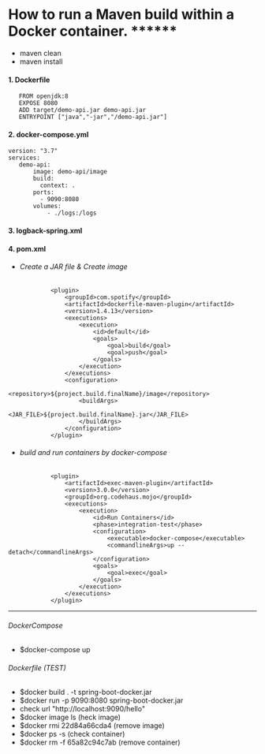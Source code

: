 #  How to run a Maven build within a Docker container. ******
   - maven clean
   - maven install  
 #### 1. Dockerfile
 ```` 
    FROM openjdk:8
    EXPOSE 8080
    ADD target/demo-api.jar demo-api.jar 
    ENTRYPOINT ["java","-jar","/demo-api.jar"]
```` 
 #### 2. docker-compose.yml
 ```` 
 version: "3.7"
 services:
    demo-api:
        image: demo-api/image
        build:
          context: .
        ports:
          - 9090:8080
        volumes:
            - ./logs:/logs
 ```` 
 #### 3. logback-spring.xml
 #### 4. pom.xml
   - ###### Create a JAR file & Create image
````  
			<plugin>
				<groupId>com.spotify</groupId>
				<artifactId>dockerfile-maven-plugin</artifactId>
				<version>1.4.13</version>
				<executions>
					<execution>
						<id>default</id>
						<goals>
							<goal>build</goal>
							<goal>push</goal>
						</goals>
					</execution>
				</executions>
				<configuration>
					<repository>${project.build.finalName}/image</repository>
					<buildArgs>
						<JAR_FILE>${project.build.finalName}.jar</JAR_FILE>
					</buildArgs>
				</configuration>
			</plugin>
````  
  - ###### build and run containers by docker-compose
```` 
			<plugin>
				<artifactId>exec-maven-plugin</artifactId>
				<version>3.0.0</version>
				<groupId>org.codehaus.mojo</groupId>
				<executions>
					<execution>
						<id>Run Containers</id>
						<phase>integration-test</phase>
						<configuration>
							<executable>docker-compose</executable>
							<commandlineArgs>up --detach</commandlineArgs>
						</configuration>
						<goals>
							<goal>exec</goal>
						</goals>
					</execution>
				</executions>
			</plugin>
```` 
---------------------------------------------------------------------------------
 
###### DockerCompose
  - $docker-compose up
  
###### Dockerfile (TEST)
  - $docker build . -t spring-boot-docker.jar
  - $docker run -p 9090:8080 spring-boot-docker.jar 
  - check url "http://localhost:9090/hello"
  - $docker image ls (heck image)
  - $docker rmi 22d84a66cda4 (remove image)
  - $docker ps -s (check container)
  - $docker rm -f 65a82c94c7ab (remove container)
 
